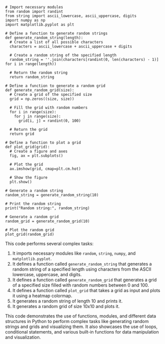 ```
# Import necessary modules
from random import randint
from string import ascii_lowercase, ascii_uppercase, digits
import numpy as np
import matplotlib.pyplot as plt

# Define a function to generate random strings
def generate_random_string(length):
  # Create a list of all possible characters
  characters = ascii_lowercase + ascii_uppercase + digits

  # Create a random string of the specified length
  random_string = ''.join(characters[randint(0, len(characters) - 1)] for i in range(length))

  # Return the random string
  return random_string

# Define a function to generate a random grid
def generate_random_grid(size):
  # Create a grid of the specified size
  grid = np.zeros((size, size))

  # Fill the grid with random numbers
  for i in range(size):
    for j in range(size):
      grid[i, j] = randint(0, 100)

  # Return the grid
  return grid

# Define a function to plot a grid
def plot_grid(grid):
  # Create a figure and axes
  fig, ax = plt.subplots()

  # Plot the grid
  ax.imshow(grid, cmap=plt.cm.hot)

  # Show the figure
  plt.show()

# Generate a random string
random_string = generate_random_string(10)

# Print the random string
print("Random string:", random_string)

# Generate a random grid
random_grid = generate_random_grid(10)

# Plot the random grid
plot_grid(random_grid)
```

This code performs several complex tasks:

1. It imports necessary modules like `random`, `string`, `numpy`, and `matplotlib.pyplot`.
2. It defines a function called `generate_random_string` that generates a random string of a specified length using characters from the ASCII lowercase, uppercase, and digits.
3. It defines a function called `generate_random_grid` that generates a grid of a specified size filled with random numbers between 0 and 100.
4. It defines a function called `plot_grid` that takes a grid as input and plots it using a heatmap colormap.
5. It generates a random string of length 10 and prints it.
6. It generates a random grid of size 10x10 and plots it.

This code demonstrates the use of functions, modules, and different data structures in Python to perform complex tasks like generating random strings and grids and visualizing them. It also showcases the use of loops, conditional statements, and various built-in functions for data manipulation and visualization.